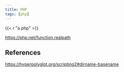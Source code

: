 ```yaml
---
title: PHP
tags: [php]
---
```


{{< r "a.php" >}}

<https://php.net/function.realpath>

## References

<https://hyperpolyglot.org/scripting2#dirname-basename>
